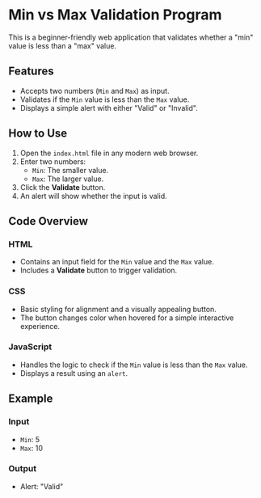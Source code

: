 # Min vs Max Validation Program

This is a beginner-friendly web application that validates whether a "min" value is less than a "max" value. 

## Features
- Accepts two numbers (`Min` and `Max`) as input.
- Validates if the `Min` value is less than the `Max` value.
- Displays a simple alert with either "Valid" or "Invalid".

## How to Use
1. Open the `index.html` file in any modern web browser.
2. Enter two numbers:
   - `Min`: The smaller value.
   - `Max`: The larger value.
3. Click the **Validate** button.
4. An alert will show whether the input is valid.

## Code Overview
### HTML
- Contains an input field for the `Min` value and the `Max` value.
- Includes a **Validate** button to trigger validation.

### CSS
- Basic styling for alignment and a visually appealing button.
- The button changes color when hovered for a simple interactive experience.

### JavaScript
- Handles the logic to check if the `Min` value is less than the `Max` value.
- Displays a result using an `alert`.

## Example
### Input
- `Min`: 5  
- `Max`: 10  

### Output
- Alert: "Valid"

